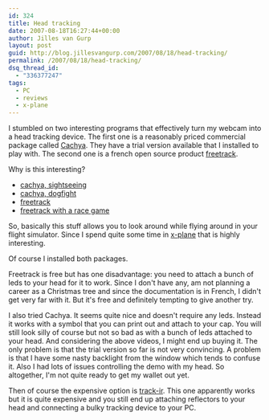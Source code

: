 ```yaml
---
id: 324
title: Head tracking
date: 2007-08-18T16:27:44+00:00
author: Jilles van Gurp
layout: post
guid: http://blog.jillesvangurp.com/2007/08/18/head-tracking/
permalink: /2007/08/18/head-tracking/
dsq_thread_id:
  - "336377247"
tags:
  - PC
  - reviews
  - x-plane
---
```

I stumbled on two interesting programs that effectively turn my webcam into a head tracking device. The first one is a reasonably priced commercial package called [Cachya](http://www.cachya.com/esight/overview.php). They have a trial version available that I installed to play with. The second one is a french open source product [freetrack](http://freetrack.online.fr/english/).

Why is this interesting?

- [cachya, sightseeing](http://www.youtube.com/v/07Pd4EbwRQ4)
- [cachya, dogfight](http://www.youtube.com/v/_WP0PY2j9OM)
- [freetrack](http://www.youtube.com/v/9NQOSpTIqjQ)
- [freetrack with a race game](http://www.youtube.com/v/n7mdu6Zj3FY)

So, basically this stuff allows you to look around while flying around in your flight simulator. Since I spend quite some time in [x-plane](http://x-plane.com) that is highly interesting.

Of course I installed both packages. 

Freetrack is free but has one disadvantage: you need to attach a bunch of leds to your head for it to work. Since I don't have any, am not planning a career as a Christmas tree and since the documentation is in French, I didn't get very far with it. But it's free and definitely tempting to give another try.

I also tried Cachya. It seems quite nice and doesn't require any leds. Instead it works with a symbol that you can print out and attach to your cap. You will still look silly of course but not so bad as with a bunch of leds attached to your head. And considering the above videos, I might end up buying it. The only problem is that the trial version so far is not very convincing. A problem is that I have some nasty backlight from the window which tends to confuse it. Also I had lots of issues controlling the demo with my head. So altogether, I'm not quite ready to get my wallet out yet.

Then of course the expensive option is [track-ir](http://www.naturalpoint.com/trackir/). This one apparently works but it is quite expensive and you still end up attaching reflectors to your head and connecting a bulky tracking device to your PC.

